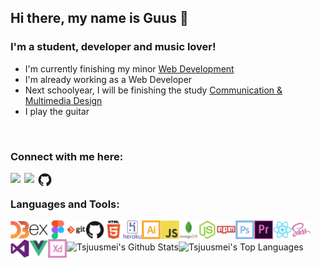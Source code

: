 ## Hi there, my name is Guus :wave:

### I'm a student, developer and music lover!
- I'm currently finishing my minor [Web Development](https://everythingweb.org/)
- I'm already working as a Web Developer
- Next schoolyear, I will be finishing the study [Communication & Multimedia Design](https://www.cmd-amsterdam.nl/)
- I play the guitar

<br />

### Connect with me here:

[<img align="left" width="22px" src="https://cdn.jsdelivr.net/npm/simple-icons@v3/icons/linkedin.svg" />](https://www.linkedin.com/in/guus-maij-685852199/)
[<img align="left" width="22px" src="https://cdn.jsdelivr.net/npm/simple-icons@v3/icons/instagram.svg" />](https://www.instagram.com/guusmay/)
[<img align="left" width="22px" src="https://raw.githubusercontent.com/devicons/devicon/7a4ca8aa871d6dca81691e018d31eed89cb70a76/icons/github/github-original.svg" />](https://github.com/tsjuusmei)
 

<br />

### Languages and Tools:

[<img align="left" width="30px" src="https://raw.githubusercontent.com/devicons/devicon/7a4ca8aa871d6dca81691e018d31eed89cb70a76/icons/d3js/d3js-original.svg" />](https://d3js.org/)
[<img align="left" width="30px" src="https://raw.githubusercontent.com/devicons/devicon/7a4ca8aa871d6dca81691e018d31eed89cb70a76/icons/express/express-original.svg" />](https://expressjs.com/)
[<img align="left" width="30px" src="https://raw.githubusercontent.com/devicons/devicon/7a4ca8aa871d6dca81691e018d31eed89cb70a76/icons/figma/figma-original.svg" />](https://www.figma.com/)
[<img align="left" width="30px" src="https://raw.githubusercontent.com/devicons/devicon/7a4ca8aa871d6dca81691e018d31eed89cb70a76/icons/git/git-original-wordmark.svg" />](https://git-scm.com/)
[<img align="left" width="30px" src="https://raw.githubusercontent.com/devicons/devicon/7a4ca8aa871d6dca81691e018d31eed89cb70a76/icons/github/github-original.svg" />](https://github.com/)
<img align="left" width="30px" src="https://raw.githubusercontent.com/devicons/devicon/7a4ca8aa871d6dca81691e018d31eed89cb70a76/icons/html5/html5-original-wordmark.svg" />
[<img align="left" width="30px" src="https://raw.githubusercontent.com/devicons/devicon/7a4ca8aa871d6dca81691e018d31eed89cb70a76/icons/heroku/heroku-original-wordmark.svg" />](http://heroku.com/)
[<img align="left" width="30px" src="https://raw.githubusercontent.com/devicons/devicon/7a4ca8aa871d6dca81691e018d31eed89cb70a76/icons/illustrator/illustrator-line.svg" />](https://www.adobe.com/nl/products/illustrator.html)
[<img align="left" width="30px" src="https://raw.githubusercontent.com/devicons/devicon/7a4ca8aa871d6dca81691e018d31eed89cb70a76/icons/javascript/javascript-original.svg" />](https://developer.mozilla.org/en-US/docs/Web/JavaScript)
[<img align="left" width="30px" src="https://raw.githubusercontent.com/devicons/devicon/7a4ca8aa871d6dca81691e018d31eed89cb70a76/icons/mongodb/mongodb-original-wordmark.svg" />](https://www.mongodb.com/)
[<img align="left" width="30px" src="https://raw.githubusercontent.com/devicons/devicon/7a4ca8aa871d6dca81691e018d31eed89cb70a76/icons/nodejs/nodejs-original.svg" />](https://nodejs.org/en/)
[<img align="left" width="30px" src="https://raw.githubusercontent.com/devicons/devicon/7a4ca8aa871d6dca81691e018d31eed89cb70a76/icons/npm/npm-original-wordmark.svg" />](https://www.npmjs.com/)
[<img align="left" width="30px" src="https://raw.githubusercontent.com/devicons/devicon/7a4ca8aa871d6dca81691e018d31eed89cb70a76/icons/photoshop/photoshop-line.svg" />](https://www.adobe.com/nl/products/photoshop.html)
[<img align="left" width="30px" src="https://raw.githubusercontent.com/devicons/devicon/7a4ca8aa871d6dca81691e018d31eed89cb70a76/icons/premierepro/premierepro-original.svg" />](https://www.adobe.com/nl/products/premiere.html)
[<img align="left" width="30px" src="https://raw.githubusercontent.com/devicons/devicon/7a4ca8aa871d6dca81691e018d31eed89cb70a76/icons/react/react-original.svg" />](https://reactjs.org/)
[<img align="left" width="30px" src="https://raw.githubusercontent.com/devicons/devicon/7a4ca8aa871d6dca81691e018d31eed89cb70a76/icons/sass/sass-original.svg" />](https://sass-lang.com/)
[<img align="left" width="30px" src="https://raw.githubusercontent.com/devicons/devicon/7a4ca8aa871d6dca81691e018d31eed89cb70a76/icons/visualstudio/visualstudio-plain.svg" />](https://code.visualstudio.com/)
[<img align="left" width="30px" src="https://raw.githubusercontent.com/devicons/devicon/7a4ca8aa871d6dca81691e018d31eed89cb70a76/icons/vuejs/vuejs-original.svg" />](https://vuejs.org/)
[<img align="left" width="30px" src="https://raw.githubusercontent.com/devicons/devicon/7a4ca8aa871d6dca81691e018d31eed89cb70a76/icons/xd/xd-line.svg" />](https://www.adobe.com/nl/products/xd.html)

<br />
<br />

<img align="left" alt="Tsjuusmei's Github Stats" src="https://github-readme-stats-tsjuusmei.vercel.app/api?username=tsjuusmei&show_icons=true&hide_border=true" />

<img align="left" alt="Tsjuusmei's Top Languages" src="https://github-readme-stats-tsjuusmei.vercel.app/api/top-langs/?username=tsjuusmei" />


